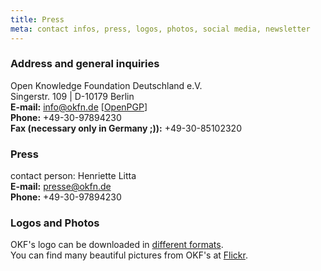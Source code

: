 ```yaml
---
title: Press
meta: contact infos, press, logos, photos, social media, newsletter
---
```


### Address and general inquiries

Open Knowledge Foundation Deutschland e.V.<br>
Singerstr. 109 | D-10179 Berlin <br>
**E-mail:** info@okfn.de [<a href="/okf/info_okfn_de_pub.asc">OpenPGP</a>] <br>
**Phone:** +49-30-97894230 <br>
**Fax (necessary only in Germany ;)):** +49-30-85102320 


### Press

contact person: Henriette Litta<br>
**E-mail:** presse@okfn.de<br>
**Phone:** +49-30-97894230

### Logos and Photos

OKF's logo can be downloaded in [different formats](https://okfn.de/files/logos/Logos_okfde.zip).<br>
You can find many beautiful pictures from OKF's at [Flickr](https://www.flickr.com/photos/okfde/sets/).
